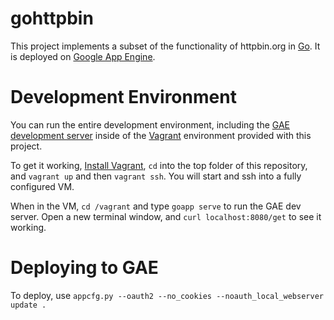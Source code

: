 # gohttpbin
This project implements a subset of the functionality of httpbin.org in
[Go](golang.org). It is deployed on
[Google App Engine](https://developers.google.com/appengine/).

# Development Environment
You can run the entire development environment, including the
[GAE development server](https://developers.google.com/appengine/docs/go/gettingstarted/devenvironment)
inside of the [Vagrant](http://vagrantup.com) environment provided with this
project.

To get it working,
[Install Vagrant](http://docs.vagrantup.com/v2/installation/index.html),
`cd` into the top folder of this repository, and `vagrant up` and then
`vagrant ssh`. You will start and ssh into a fully configured VM.

When in the VM, `cd /vagrant` and type `goapp serve` to run the GAE dev server.
Open a new terminal window, and `curl localhost:8080/get` to see it working.

# Deploying to GAE
To deploy, use
`appcfg.py --oauth2 --no_cookies --noauth_local_webserver update .`
